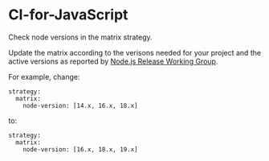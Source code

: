 # CI-for-JavaScript

Check node versions in the matrix strategy.

Update the matrix according to the verisons needed for your project and the active versions as reported by [Node.js Release Working Group](https://github.com/nodejs/Release).

For example, change:

    strategy:
      matrix:
        node-version: [14.x, 16.x, 18.x]

to:


    strategy:
      matrix:
        node-version: [16.x, 18.x, 19.x]
